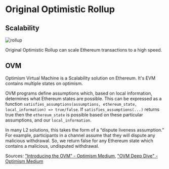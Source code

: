 # Original Optimistic Rollup

## Scalability 

![rollup](/img/docs/techdocs/verse/rollup.png)

Original Optimistic Rollup can scale Ethereum transactions to a high speed. 

## OVM 
Optimism Virtual Machine is a Scalability solution on Ethereum. It's EVM contains multiple states on optimism.

OVM programs define assumptions which, based on local information, determines what Ethereum states are possible. This can be expressed as a function `satisfies_assumptions(assumptions, ethereum_state, local_information) => true/false`. If `satisfies_assumptions(...)` returns true then the `ethereum_state` is possible based on these particular assumptions, and our `local_information`.

In many L2 solutions, this takes the form of a “dispute liveness assumption.” For example, participants in a channel assume that they will dispute any malicious withdrawal. So, we return false for any Ethereum state which contains a malicious, undisputed withdrawal.



Sources: ["Introducing the OVM" - Optimism Medium](https://medium.com/plasma-group/introducing-the-ovm-db253287af50), ["OVM Deep Dive" - Optimism Medium](https://medium.com/ethereum-optimism/ovm-deep-dive-a300d1085f52)
